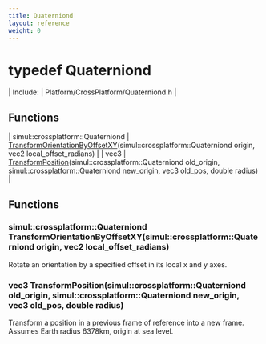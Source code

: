 ```yaml
---
title: Quaterniond
layout: reference
weight: 0
---
```

typedef Quaterniond
===

| Include: | Platform/CrossPlatform/Quaterniond.h |



Functions
---

| simul::crossplatform::Quaterniond | [TransformOrientationByOffsetXY](#TransformOrientationByOffsetXY)(simul::crossplatform::Quaterniond origin, vec2 local_offset_radians) |
| vec3 | [TransformPosition](#TransformPosition)(simul::crossplatform::Quaterniond old_origin, simul::crossplatform::Quaterniond new_origin, vec3 old_pos, double radius) |


Functions
---
<a name="TransformOrientationByOffsetXY"></a>
### simul::crossplatform::Quaterniond TransformOrientationByOffsetXY(simul::crossplatform::Quaterniond origin, vec2 local_offset_radians)
Rotate an orientation by a specified offset in its local x and y axes.
<a name="TransformPosition"></a>
### vec3 TransformPosition(simul::crossplatform::Quaterniond old_origin, simul::crossplatform::Quaterniond new_origin, vec3 old_pos, double radius)
Transform a position in a previous frame of reference into a new frame. Assumes Earth radius 6378km, origin at sea level.
